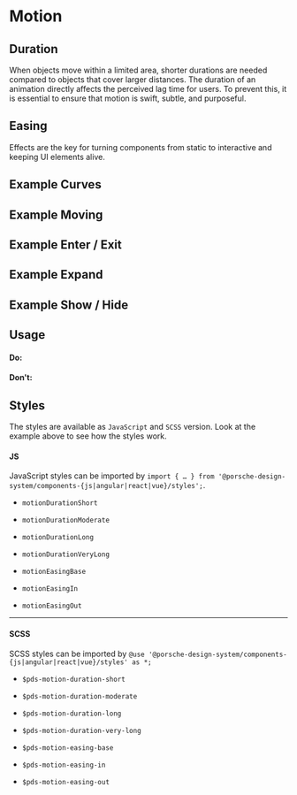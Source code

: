# Motion

<TableOfContents></TableOfContents>

## Duration

When objects move within a limited area, shorter durations are needed compared to objects that cover larger distances.
The duration of an animation directly affects the perceived lag time for users. To prevent this, it is essential to
ensure that motion is swift, subtle, and purposeful.

## Easing

Effects are the key for turning components from static to interactive and keeping UI elements alive.

## Example Curves

<Playground :frameworkMarkup="motionCurvesExample" :externalStackBlitzDependencies="['styled-components']">
  <ExampleStylesMotionCurves />
</Playground>

## Example Moving

<Playground :frameworkMarkup="motionMovingExample" :externalStackBlitzDependencies="['styled-components']">
  <ExampleStylesMotionMoving />
</Playground>

## Example Enter / Exit

<Playground :frameworkMarkup="motionEnterExitExample" :externalStackBlitzDependencies="['styled-components']">
  <ExampleStylesMotionEnterExit />
</Playground>

## Example Expand

<Playground :frameworkMarkup="motionExpandExample" :externalStackBlitzDependencies="['styled-components']">
  <ExampleStylesMotionExpand />
</Playground>

## Example Show / Hide

<Playground :frameworkMarkup="motionShowHideExample" :externalStackBlitzDependencies="['styled-components']">
  <ExampleStylesMotionShowHide />
</Playground>

## Usage

#### Do:

#### Don't:

## Styles

The styles are available as `JavaScript` and `SCSS` version. Look at the example above to see how the styles work.

#### JS

JavaScript styles can be imported by
`import { … } from '@porsche-design-system/components-{js|angular|react|vue}/styles';`.

- `motionDurationShort`
- `motionDurationModerate`
- `motionDurationLong`
- `motionDurationVeryLong`

- `motionEasingBase`
- `motionEasingIn`
- `motionEasingOut`

---

#### SCSS

SCSS styles can be imported by `@use '@porsche-design-system/components-{js|angular|react|vue}/styles' as *;`

- `$pds-motion-duration-short`
- `$pds-motion-duration-moderate`
- `$pds-motion-duration-long`
- `$pds-motion-duration-very-long`

- `$pds-motion-easing-base`
- `$pds-motion-easing-in`
- `$pds-motion-easing-out`

<script lang="ts">
import Vue from 'vue';
import Component from 'vue-class-component';
import {
  getStylesMotionCurvesCodeSamples,
  getStylesMotionEnterExitCodeSamples,
  getStylesMotionExpandCodeSamples,
  getStylesMotionMovingCodeSamples,
  getStylesMotionShowHideCodeSamples
} from '@porsche-design-system/shared';
import { adjustSelectedFramework } from '@/utils';
import ExampleStylesMotionCurves from '@/pages/patterns/styles/example-motion-curves.vue';
import ExampleStylesMotionMoving from '@/pages/patterns/styles/example-motion-moving.vue';
import ExampleStylesMotionEnterExit from '@/pages/patterns/styles/example-motion-enter-exit.vue';
import ExampleStylesMotionExpand from '@/pages/patterns/styles/example-motion-expand.vue';
import ExampleStylesMotionShowHide from '@/pages/patterns/styles/example-motion-show-hide.vue';

@Component({
  components: {
    ExampleStylesMotionCurves,
    ExampleStylesMotionMoving,
    ExampleStylesMotionEnterExit,
    ExampleStylesMotionExpand,
    ExampleStylesMotionShowHide
  },
})
export default class Code extends Vue {
  motionCurvesExample = getStylesMotionCurvesCodeSamples();
  motionEnterExitExample = getStylesMotionEnterExitCodeSamples();
  motionExpandExample = getStylesMotionExpandCodeSamples();
  motionMovingExample = getStylesMotionMovingCodeSamples();
  motionShowHideExample = getStylesMotionShowHideCodeSamples();

  public mounted(): void {
    adjustSelectedFramework(this.motionCurvesExample);
    adjustSelectedFramework(this.motionEnterExitExample);    
    adjustSelectedFramework(this.motionExpandExample);
    adjustSelectedFramework(this.motionMovingExample);
    adjustSelectedFramework(this.motionShowHideExample);

  }
}
</script>
